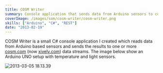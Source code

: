 ```yaml
---
title: COSM Writer
summary: Console application that sends data from Arduino sensors to cosm.com
coverImage: /images/som/cosm-writer/cosm-writer.png
skills: ["Arduino", "C#", "REST"]
date: "2013-02-19"
---
```


COSM Writer is a small C# console application I created which reads data from Arduino based sensors and sends the results to one or more [cosm.com](http://www.cosm.com) (now [xively.com](https://xively.com)) data streams. The image below show an Arduino UNO setup with temperature and light sensors.

![2013-03-05 18.13.39](/images/som/cosm-writer/2013-03-05-18.13.39.jpg)
